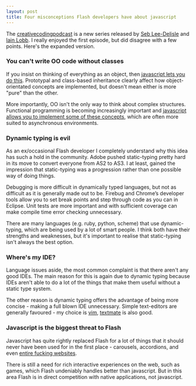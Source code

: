 ```yaml
---
layout: post
title: Four misconceptions Flash developers have about javascript
---
```


The [creativecodingpodcast](http://creativecodingpodcast.com/?p=1) is a new series released by [Seb Lee-Delisle](http://twitter.com/#!/seb_ly) and [Iain Lobb](https://twitter.com/#!/iainlobb). I really enjoyed the first episode, but did disagree with a few points. Here's the expanded version.

### You can't write OO code without classes

If you insist on thinking of everything as an object, then [javascript lets you do this](http://eloquentjavascript.net/chapter8.html). Prototypal and class-based inheritance clearly affect how object-orientated concepts are implemented, but doesn't mean either is more "pure" than the other.

More importantly, OO isn't the only way to think about complex structures. Functional programming is becoming increasingly important and [javascript allows you to implement some of these concepts](http://eloquentjavascript.net/chapter6.html), which are often more suited to asynchronous environments.

### Dynamic typing is evil

As an ex/occasional Flash developer I completely understand why this idea has such a hold in the community. Adobe pushed static-typing pretty hard in its move to convert everyone from AS2 to AS3. I at least, gained the impression that static-typing was a progression rather than one possible way of doing things.

Debugging is more difficult in dynamically typed languages, but not as difficult as it is generally made out to be. Firebug and Chrome’s developer tools allow you to set break points and step through code as you can in Eclipse. Unit tests are more important and with sufficient coverage can make compile time error checking unnecessary.

There are many languages (e.g. ruby, python, scheme) that use dynamic-typing, which are being used by a lot of smart people. I think both have their strengths and weaknesses, but it's important to realise that static-typing isn't always the best option.

### Where's my IDE?

Language issues aside, the most common complaint is that there aren't any good IDEs. The main reason for this is again due to dynamic typing because IDEs aren't able to do a lot of the things that make them useful without a static type system. 

The other reason is dynamic typing offers the advantage of being more concise - making a full blown IDE unnecessary. Simple text-editors are generally favoured - my choice is [vim](http://code.google.com/p/macvim/), [textmate](http://macromates.com/) is also good.

### Javascript is the biggest threat to Flash

Javascript has quite rightly replaced Flash for a lot of things that it should never have been used for in the first place - carousels, accordions, and even [entire fucking websites](http://thefwa.com/). 

There is still a need for rich interactive experiences on the web, such as games, which Flash undeniably handles better than javascript. But in this area Flash is in direct competition with native applications, not javascript.

